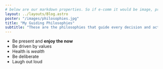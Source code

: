 ```yaml
---
# below are our markdown properties. So if e-comm it would be image, product info, product summary
layout: ../layouts/Blog.astro
poster: "/images/philosophies.jpg"
title: "My Guiding Philosophies"
subtitle: "These are the philosophies that guide every decision and action I make"
---
```


- Be present and **enjoy the now**
- Be driven by values
- Health is _wealth_
- Be deliberate
- Laugh out loud

